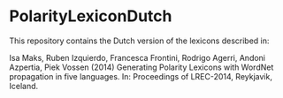 # PolarityLexiconDutch

This repository contains the Dutch version of the lexicons described in: 


Isa Maks, Ruben Izquierdo, Francesca Frontini, Rodrigo Agerri, Andoni Azpertia, Piek Vossen (2014) Generating Polarity Lexicons with WordNet propagation in five languages. 
In: Proceedings of LREC-2014, Reykjavik, Iceland.
